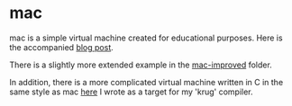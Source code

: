 # mac
mac is a simple virtual machine created for educational purposes. Here is the accompanied [blog post](https://felixangell.com/blog/virtual-machine-in-c/).

There is a slightly more extended example in the [mac-improved](mac-improved/) folder.

In addition, there is a more complicated virtual machine written in C in the same style as mac [here](https://github.com/felixangell/krug/tree/master/vm) I wrote as a target for my 'krug' compiler.
